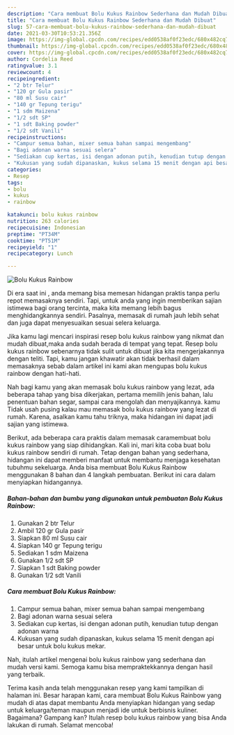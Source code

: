 ```yaml
---
description: "Cara membuat Bolu Kukus Rainbow Sederhana dan Mudah Dibuat"
title: "Cara membuat Bolu Kukus Rainbow Sederhana dan Mudah Dibuat"
slug: 57-cara-membuat-bolu-kukus-rainbow-sederhana-dan-mudah-dibuat
date: 2021-03-30T10:53:21.356Z
image: https://img-global.cpcdn.com/recipes/edd0538af0f23edc/680x482cq70/bolu-kukus-rainbow-foto-resep-utama.jpg
thumbnail: https://img-global.cpcdn.com/recipes/edd0538af0f23edc/680x482cq70/bolu-kukus-rainbow-foto-resep-utama.jpg
cover: https://img-global.cpcdn.com/recipes/edd0538af0f23edc/680x482cq70/bolu-kukus-rainbow-foto-resep-utama.jpg
author: Cordelia Reed
ratingvalue: 3.1
reviewcount: 4
recipeingredient:
- "2 btr Telur"
- "120 gr Gula pasir"
- "80 ml Susu cair"
- "140 gr Tepung terigu"
- "1 sdm Maizena"
- "1/2 sdt SP"
- "1 sdt Baking powder"
- "1/2 sdt Vanili"
recipeinstructions:
- "Campur semua bahan, mixer semua bahan sampai mengembang"
- "Bagi adonan warna sesuai selera"
- "Sediakan cup kertas, isi dengan adonan putih, kenudian tutup dengan adonan warna"
- "Kukusan yang sudah dipanaskan, kukus selama 15 menit dengan api besar untuk bolu kukus mekar."
categories:
- Resep
tags:
- bolu
- kukus
- rainbow

katakunci: bolu kukus rainbow 
nutrition: 263 calories
recipecuisine: Indonesian
preptime: "PT34M"
cooktime: "PT51M"
recipeyield: "1"
recipecategory: Lunch

---
```



![Bolu Kukus Rainbow](https://img-global.cpcdn.com/recipes/edd0538af0f23edc/680x482cq70/bolu-kukus-rainbow-foto-resep-utama.jpg)

Di era  saat ini , anda memang bisa memesan hidangan praktis tanpa perlu repot memasaknya sendiri. Tapi, untuk anda yang ingin memberikan sajian istimewa bagi orang tercinta, maka kita memang lebih bagus menghidangkannya sendiri. Pasalnya, memasak di rumah jauh lebih sehat dan juga dapat menyesuaikan sesuai selera keluarga.

Jika kamu lagi mencari inspirasi resep bolu kukus rainbow yang nikmat dan mudah dibuat,maka anda sudah berada di tempat yang tepat. Resep bolu kukus rainbow  sebenarnya tidak sulit untuk dibuat jika kita mengerjakannya dengan teliti. Tapi, kamu jangan khawatir akan tidak berhasil dalam memasaknya 
sebab dalam artikel ini kami akan mengupas bolu kukus rainbow dengan hati-hati.  



Nah bagi kamu yang akan memasak bolu kukus rainbow yang lezat, ada beberapa tahap yang bisa dikerjakan, pertama memilih jenis bahan, lalu penentuan bahan segar, sampai cara mengolah dan menyajikannya. kamu Tidak usah pusing kalau mau memasak bolu kukus rainbow yang lezat di rumah. Karena, asalkan kamu  tahu triknya, maka hidangan ini dapat jadi sajian yang istimewa.

Berikut, ada beberapa cara praktis  dalam memasak caramembuat bolu kukus rainbow yang siap dihidangkan. Kali ini, mari kita coba buat bolu kukus rainbow sendiri di rumah. Tetap dengan bahan yang sederhana, hidangan ini dapat memberi manfaat untuk membantu menjaga kesehatan tubuhmu sekeluarga. Anda bisa membuat Bolu Kukus Rainbow menggunakan 8 bahan dan 4 langkah pembuatan. Berikut ini cara dalam menyiapkan hidangannya.

<!--inarticleads1-->

##### Bahan-bahan dan bumbu yang digunakan untuk pembuatan Bolu Kukus Rainbow:

1. Gunakan 2 btr Telur
1. Ambil 120 gr Gula pasir
1. Siapkan 80 ml Susu cair
1. Siapkan 140 gr Tepung terigu
1. Sediakan 1 sdm Maizena
1. Gunakan 1/2 sdt SP
1. Siapkan 1 sdt Baking powder
1. Gunakan 1/2 sdt Vanili




<!--inarticleads2-->

##### Cara membuat Bolu Kukus Rainbow:

1. Campur semua bahan, mixer semua bahan sampai mengembang
1. Bagi adonan warna sesuai selera
1. Sediakan cup kertas, isi dengan adonan putih, kenudian tutup dengan adonan warna
1. Kukusan yang sudah dipanaskan, kukus selama 15 menit dengan api besar untuk bolu kukus mekar.




Nah, itulah artikel mengenai  bolu kukus rainbow  yang sederhana dan mudah versi kami. Semoga kamu bisa mempraktekkannya dengan hasil yang terbaik. 

Terima kasih anda telah menggunakan resep yang kami tampilkan di halaman ini. Besar harapan kami, cara membuat  Bolu Kukus Rainbow yang mudah di atas dapat membantu Anda menyiapkan hidangan yang sedap untuk keluarga/teman maupun menjadi ide untuk berbisnis kuliner. Bagaimana? Gampang kan? Itulah resep bolu kukus rainbow yang bisa Anda lakukan di rumah. Selamat mencoba!

